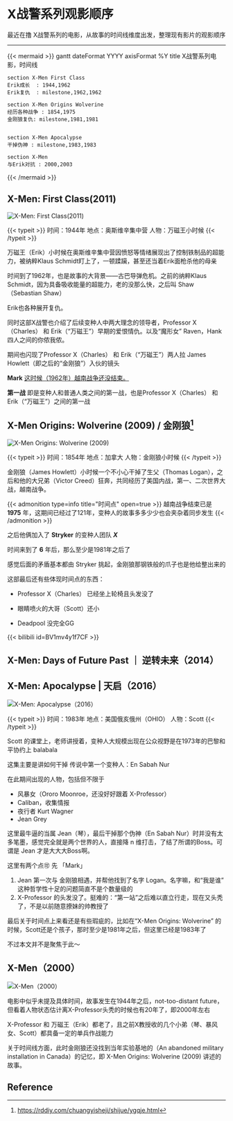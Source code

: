 # X战警系列观影顺序


最近在撸 X战警系列的电影，从故事的时间线维度出发，整理现有影片的观影顺序

<!--more-->

---

{{< mermaid >}}
gantt
    dateFormat YYYY
    axisFormat %Y
    title X战警系列电影，时间线

    section X-Men First Class
    Erik成长  : 1944,1962
    Erik复仇  : milestone,1962,1962

    section X-Men Origins Wolverine
    经历各种战争 : 1854,1975
    金刚狼复仇: milestone,1981,1981


    section X-Men Apocalypse
    干掉伪神 : milestone,1983,1983

    section X-Men
    与Erik对抗 : 2000,2003
{{< /mermaid >}}



## X-Men: First Class(2011)

![X-Men: First Class(2011)](first-class.jpeg)

{{< typeit >}}
时间：1944年
地点：奥斯维辛集中营
人物：万磁王小时候
{{< /typeit >}}

万磁王（Erik）小时候在奥斯维辛集中营因愤怒等情绪展现出了控制铁制品的超能力，被纳粹Klaus Schmidt盯上了，一顿蹂躏，甚至还当着Erik面枪杀他的母亲

时间到了1962年，也是故事的大背景——古巴导弹危机。之前的纳粹Klaus Schmidt，因为具备吸收能量的超能力，老的没那么快，之后叫 Shaw（Sebastian Shaw）

Erik也各种展开复仇。

同时这部X战警也介绍了后续变种人中两大理念的领导者，Professor X（Charles） 和 Erik（“万磁王”）早期的爱恨情仇。以及“魔形女” Raven，Hank 四人之间的你侬我侬。

期间也闪现了Professor X（Charles） 和 Erik（“万磁王”）两人拉 James Howlett（即之后的“金刚狼”）入伙的镜头

**Mark** <u>这时候（1962年）越南战争还没结束。</u>

**第一战** 即是变种人和普通人类之间的第一战，也是Professor X（Charles） 和 Erik（“万磁王”）之间的第一战


## X-Men Origins: Wolverine (2009) / 金刚狼[^1]

![X-Men Origins: Wolverine (2009)](Wolverine.jpeg)

{{< typeit >}}
时间：1854年
地点：加拿大
人物：金刚狼小时候
{{< /typeit >}}

金刚狼（James Howlett）小时候一个不小心干掉了生父（Thomas Logan），之后和他的大兄弟（Victor Creed）狂奔，共同经历了美国内战，第一、二次世界大战，越南战争。

{{< admonition type=info title="时间点" open=true >}}
越南战争结束已是 **1975** 年，这期间已经过了121年，变种人的故事多多少少也会夹杂着同步发生
{{< /admonition >}}

之后他俩加入了 **Stryker** 的变种人团队 ***X***

时间来到了 **6** 年后，那么至少是1981年之后了

感觉后面的矛盾基本都由 Stryker 挑起，金刚狼那钢铁般的爪子也是他给整出来的

这部最后还有些体现时间点的东西：

- Professor X（Charles） 已经坐上轮椅且头发没了

- 眼睛喷火的大哥（Scott）还小

- Deadpool 没完全GG


{{< bilibili id=BV1mv4y1f7CF >}}



## X-Men: Days of Future Past ｜ 逆转未来（2014）


## X-Men: Apocalypse | 天启（2016）

![X-Men: Apocalypse（2016）](Apocalypse.jpeg)


{{< typeit >}}
时间：1983年
地点：美国俄亥俄州（OHIO）
人物：Scott
{{< /typeit >}}

Scott 的课堂上，老师讲授着，变种人大规模出现在公众视野是在1973年的巴黎和平协约上 balabala

这集主要是讲如何干掉 传说中第一个变种人：En Sabah Nur

在此期间出现的人物，包括但不限于

* 风暴女（Ororo Moonroe，还没好好跟着 X-Professor）
* Caliban，收集情报
* 夜行者 Kurt Wagner
* Jean Grey

这里最牛逼的当属 Jean（琴），最后干掉那个伪神（En Sabah Nur）时并没有太多笔墨，感觉完全就是两个世界的人，直接降 n 维打击，了结了所谓的Boss。可谓是 Jean 才是大大大Boss啊。

这里有两个点🉑️ 先 「Mark」 

1. Jean 第一次与 金刚狼相遇，并帮他找到了名字 Logan。名字嘛，和“我是谁” 这种哲学性十足的问题简直不是个数量级的
2. X-Professor 的头发没了。挺难的：“第一站”之后难以直立行走，现在又头秃了，不是以前随意撩妹的帅教授了

最后关于时间点上来看还是有些瑕疵的，比如在“X-Men Origins: Wolverine” 的时候，Scott还是个孩子，那时至少是1981年之后，但这里已经是1983年了

不过本文并不是聚焦于此～

## X-Men（2000）

![X-Men（2000）](x-men2000.jpeg)

电影中似乎未提及具体时间，故事发生在1944年之后，not-too-distant future，但看着人物状态估计离X-Professor头秃的时候也有20年了，即2000年左右

X-Professor 和 万磁王（Erik）都老了，且之前X教授收的几个小弟（琴、暴风女、Scott）都具备一定的单兵作战能力

关于时间线方面，此时金刚狼还没找到当年实验基地的（An abandoned military installation in Canada）的记忆，即 X-Men Origins: Wolverine (2009) 讲述的故事。









## Reference

[^1]: https://rddiy.com/chuangyisheji/shijue/ygqje.html



<head> 
    <script defer src="https://use.fontawesome.com/releases/v5.0.13/js/all.js"></script> 
    <script defer src="https://use.fontawesome.com/releases/v5.0.13/js/v4-shims.js"></script> 
</head> 
<link rel="stylesheet" href="https://use.fontawesome.com/releases/v5.0.13/css/all.css">
